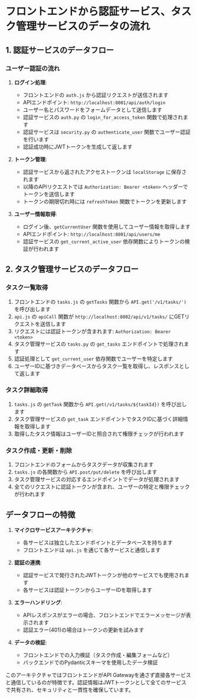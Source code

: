 # フロントエンドから認証サービス、タスク管理サービスのデータの流れ

## 1. 認証サービスのデータフロー

### ユーザー認証の流れ
1. **ログイン処理**:
   - フロントエンドの `auth.js` から認証リクエストが送信されます
   - APIエンドポイント: `http://localhost:8001/api/auth/login`
   - ユーザー名とパスワードをフォームデータとして送信します
   - 認証サービスの `auth.py` の `login_for_access_token` 関数で処理されます
   - 認証サービスは `security.py` の `authenticate_user` 関数でユーザー認証を行います
   - 認証成功時にJWTトークンを生成して返します

2. **トークン管理**:
   - 認証サービスから返されたアクセストークンは `localStorage` に保存されます
   - 以降のAPIリクエストでは `Authorization: Bearer <token>` ヘッダーでトークンを送信します
   - トークンの期限切れ時には `refreshToken` 関数でトークンを更新します

3. **ユーザー情報取得**:
   - ログイン後、`getCurrentUser` 関数を使用してユーザー情報を取得します
   - APIエンドポイント: `http://localhost:8001/api/users/me`
   - 認証サービスの `get_current_active_user` 依存関数によりトークンの検証が行われます

## 2. タスク管理サービスのデータフロー

### タスク一覧取得
1. フロントエンドの `tasks.js` の `getTasks` 関数から `API.get('/v1/tasks/')` を呼び出します
2. `api.js` の `apiCall` 関数が `http://localhost:8002/api/v1/tasks/` にGETリクエストを送信します
3. リクエストには認証トークンが含まれます: `Authorization: Bearer <token>`
4. タスク管理サービスの `tasks.py` の `get_tasks` エンドポイントで処理されます
5. 認証処理として `get_current_user` 依存関数でユーザーを特定します
6. ユーザーIDに基づきデータベースからタスク一覧を取得し、レスポンスとして返します

### タスク詳細取得
1. `tasks.js` の `getTask` 関数から `API.get(/v1/tasks/${taskId})` を呼び出します
2. タスク管理サービスの `get_task` エンドポイントでタスクIDに基づく詳細情報を取得します
3. 取得したタスク情報はユーザーIDと照合されて権限チェックが行われます

### タスク作成・更新・削除
1. フロントエンドのフォームからタスクデータが収集されます
2. `tasks.js` の各関数から `API.post/put/delete` を呼び出します
3. タスク管理サービスの対応するエンドポイントでデータが処理されます
4. 全てのリクエストに認証トークンが含まれ、ユーザーの特定と権限チェックが行われます

## データフローの特徴

1. **マイクロサービスアーキテクチャ**:
   - 各サービスは独立したエンドポイントとデータベースを持ちます
   - フロントエンドは `api.js` を通じて各サービスと通信します

2. **認証の連携**:
   - 認証サービスで発行されたJWTトークンが他のサービスでも使用されます
   - 各サービスは認証トークンからユーザーIDを取得します

3. **エラーハンドリング**:
   - APIレスポンスがエラーの場合、フロントエンドでエラーメッセージが表示されます
   - 認証エラー(401)の場合はトークンの更新を試みます

4. **データの検証**:
   - フロントエンドでの入力検証（タスク作成・編集フォームなど）
   - バックエンドでのPydanticスキーマを使用したデータ検証

このアーキテクチャではフロントエンドがAPI Gatewayを通さず直接各サービスと通信しているのが特徴です。認証情報はJWTトークンとして全てのサービスで共有され、セキュリティと一貫性を確保しています。
